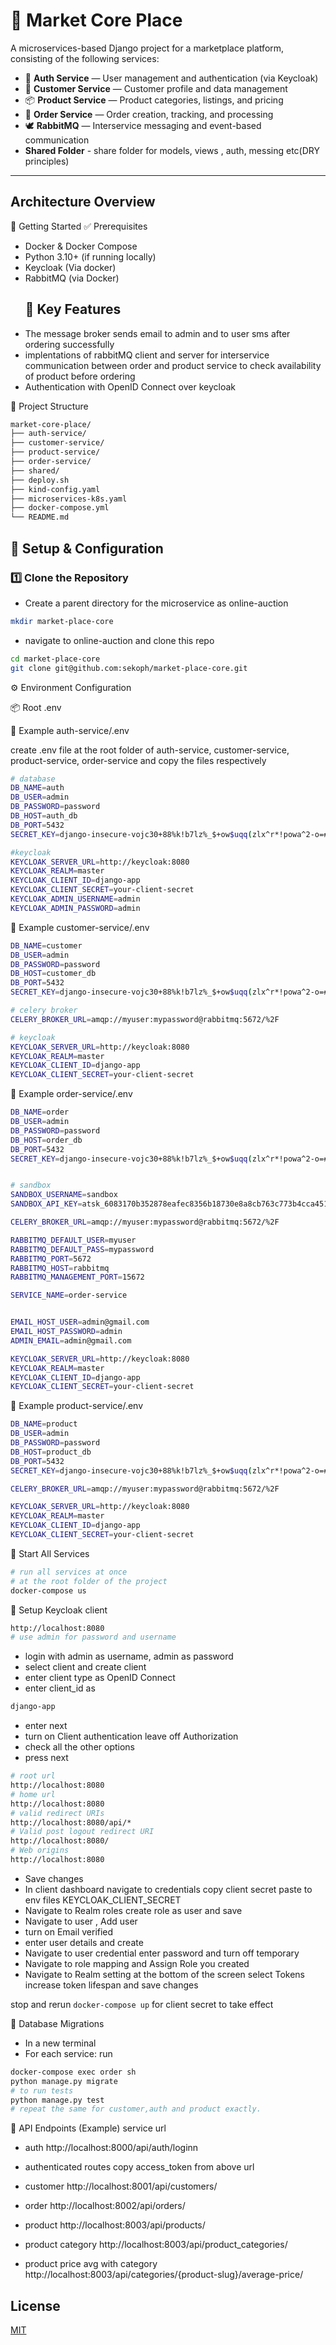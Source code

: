 # 🛒 Market Core Place

A microservices-based Django project for a marketplace platform, consisting of the following services:

- 🔐 **Auth Service** — User management and authentication (via Keycloak)
- 👤 **Customer Service** — Customer profile and data management
- 📦 **Product Service** — Product categories, listings, and pricing
- 📑 **Order Service** — Order creation, tracking, and processing
- 🕊️ **RabbitMQ** — Interservice messaging and event-based communication
- **Shared Folder** - share folder for models, views , auth, messing etc(DRY principles)

---

## Architecture Overview


🚀 Getting Started
✅ Prerequisites
- Docker & Docker Compose
- Python 3.10+ (if running locally)
- Keycloak (Via docker)
- RabbitMQ (via Docker)
  ## 🚀 Key Features
- The message broker sends email to admin and to user sms after ordering successfully
- implentations of rabbitMQ client and server for interservice communication between order and product service to check availability of product before ordering
- Authentication with OpenID Connect over keycloak

📁 Project Structure
```sh
market-core-place/
├── auth-service/
├── customer-service/
├── product-service/
├── order-service/
├── shared/
├── deploy.sh
├── kind-config.yaml
├── microservices-k8s.yaml
├── docker-compose.yml
└── README.md
```

## 🔧 Setup & Configuration

### 1️⃣ Clone the Repository
- Create a parent directory for the microservice as online-auction

```sh
mkdir market-place-core
```
- navigate to online-auction and clone this repo

```sh
cd market-place-core
git clone git@github.com:sekoph/market-place-core.git
```

⚙️ Environment Configuration

📦 Root .env

🧩 Example auth-service/.env

create .env file at the root folder of auth-service, customer-service, product-service, order-service and copy the files respectively
```sh
# database
DB_NAME=auth
DB_USER=admin
DB_PASSWORD=password
DB_HOST=auth_db
DB_PORT=5432
SECRET_KEY=django-insecure-vojc30+88%k!b7lz%_$+ow$uqq(zlx^r*!powa^2-o=#49ox=u

#keycloak
KEYCLOAK_SERVER_URL=http://keycloak:8080
KEYCLOAK_REALM=master
KEYCLOAK_CLIENT_ID=django-app
KEYCLOAK_CLIENT_SECRET=your-client-secret
KEYCLOAK_ADMIN_USERNAME=admin
KEYCLOAK_ADMIN_PASSWORD=admin

```
🧩 Example customer-service/.env
```sh
DB_NAME=customer
DB_USER=admin
DB_PASSWORD=password
DB_HOST=customer_db
DB_PORT=5432
SECRET_KEY=django-insecure-vojc30+88%k!b7lz%_$+ow$uqq(zlx^r*!powa^2-o=#49ox=u

# celery broker
CELERY_BROKER_URL=amqp://myuser:mypassword@rabbitmq:5672/%2F

# keycloak
KEYCLOAK_SERVER_URL=http://keycloak:8080
KEYCLOAK_REALM=master
KEYCLOAK_CLIENT_ID=django-app
KEYCLOAK_CLIENT_SECRET=your-client-secret
```
🧩 Example order-service/.env
```sh
DB_NAME=order
DB_USER=admin
DB_PASSWORD=password
DB_HOST=order_db
DB_PORT=5432
SECRET_KEY=django-insecure-vojc30+88%k!b7lz%_$+ow$uqq(zlx^r*!powa^2-o=#49ox=u


# sandbox
SANDBOX_USERNAME=sandbox
SANDBOX_API_KEY=atsk_6083170b352878eafec8356b18730e8a8cb763c773b4cca45138102b92088b81544a7e8f

CELERY_BROKER_URL=amqp://myuser:mypassword@rabbitmq:5672/%2F

RABBITMQ_DEFAULT_USER=myuser
RABBITMQ_DEFAULT_PASS=mypassword
RABBITMQ_PORT=5672
RABBITMQ_HOST=rabbitmq
RABBITMQ_MANAGEMENT_PORT=15672

SERVICE_NAME=order-service


EMAIL_HOST_USER=admin@gmail.com
EMAIL_HOST_PASSWORD=admin
ADMIN_EMAIL=admin@gmail.com

KEYCLOAK_SERVER_URL=http://keycloak:8080
KEYCLOAK_REALM=master
KEYCLOAK_CLIENT_ID=django-app
KEYCLOAK_CLIENT_SECRET=your-client-secret
```
🧩 Example product-service/.env
```sh
DB_NAME=product
DB_USER=admin
DB_PASSWORD=password
DB_HOST=product_db
DB_PORT=5432
SECRET_KEY=django-insecure-vojc30+88%k!b7lz%_$+ow$uqq(zlx^r*!powa^2-o=#49ox=u

CELERY_BROKER_URL=amqp://myuser:mypassword@rabbitmq:5672/%2F

KEYCLOAK_SERVER_URL=http://keycloak:8080
KEYCLOAK_REALM=master
KEYCLOAK_CLIENT_ID=django-app
KEYCLOAK_CLIENT_SECRET=your-client-secret
```
🧰 Start All Services
```sh
# run all services at once
# at the root folder of the project
docker-compose us
```

🔐 Setup Keycloak client
```sh
http://localhost:8080
# use admin for password and username
```
- login with admin as username, admin as password
- select client and create client
- enter client type as OpenID Connect
- enter client_id as
```sh
django-app
```
- enter next
- turn on Client authentication leave off Authorization
- check all the other options
- press next
```sh
# root url
http://localhost:8080
# home url
http://localhost:8080
# valid redirect URIs 
http://localhost:8080/api/*
# Valid post logout redirect URI
http://localhost:8080/
# Web origins
http://localhost:8080
```
- Save changes
- In client dashboard navigate to credentials copy client secret paste to env files KEYCLOAK_CLIENT_SECRET
- Navigate to Realm roles create role as user and save
- Navigate to user , Add user
- turn on Email verified
- enter user details and create
- Navigate to user credential enter password and turn off temporary
- Navigate to role mapping and Assign Role you created
- Navigate to Realm setting at the bottom of the screen select Tokens increase token lifespan and save changes

stop and rerun ```docker-compose up``` for client secret to take effect

🔁 Database Migrations
- In a new terminal
- For each service: run
```sh
docker-compose exec order sh 
python manage.py migrate
# to run tests
python manage.py test
# repeat the same for customer,auth and product exactly.
```
📡 API Endpoints (Example)
service                     url
- auth                        http://localhost:8000/api/auth/loginn

- authenticated routes copy access_token from above url
- customer                    http://localhost:8001/api/customers/
- order                       http://localhost:8002/api/orders/
- product                     http://localhost:8003/api/products/
- product category            http://localhost:8003/api/product_categories/
- product price avg with category   http://localhost:8003/api/categories/{product-slug}/average-price/

## License
[MIT](LICENSE)









